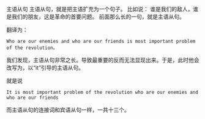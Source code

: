  主语从句
主语从句，就是把主语扩充为一个句子。
比如说：
谁是我们的敌人，谁是我们的朋友，这是革命的首要问题。
前面那么长的一句，就是主语从句。

翻译为：

```
Who are our enemies and who are our friends is most important problem of the revolution。
```
我们发现，主语从句非常之长。导致最重要的反而无法显现出来。于是，此时他会改写为，以“it”引导的主语从句。

就是说

```
It is most important problem of the revolution who are our enemies and who are our friends
```

而主语从句的连接词和宾语从句一样，一共十三个。